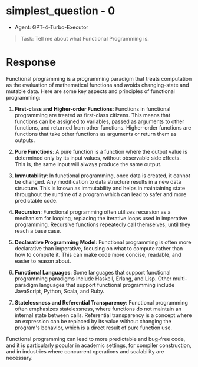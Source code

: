 
# simplest_question - 0

- Agent: GPT-4-Turbo-Executor

> Task: Tell me about what Functional Programming is.

# Response

Functional programming is a programming paradigm that treats computation as the evaluation of mathematical functions and avoids changing-state and mutable data. Here are some key aspects and principles of functional programming:

1. **First-class and Higher-order Functions**: Functions in functional programming are treated as first-class citizens. This means that functions can be assigned to variables, passed as arguments to other functions, and returned from other functions. Higher-order functions are functions that take other functions as arguments or return them as outputs.

2. **Pure Functions**: A pure function is a function where the output value is determined only by its input values, without observable side effects. This is, the same input will always produce the same output.

3. **Immutability**: In functional programming, once data is created, it cannot be changed. Any modification to data structure results in a new data structure. This is known as immutability and helps in maintaining state throughout the runtime of a program which can lead to safer and more predictable code.

4. **Recursion**: Functional programming often utilizes recursion as a mechanism for looping, replacing the iterative loops used in imperative programming. Recursive functions repeatedly call themselves, until they reach a base case.

5. **Declarative Programming Model**: Functional programming is often more declarative than imperative, focusing on what to compute rather than how to compute it. This can make code more concise, readable, and easier to reason about.

6. **Functional Languages**: Some languages that support functional programming paradigms include Haskell, Erlang, and Lisp. Other multi-paradigm languages that support functional programming include JavaScript, Python, Scala, and Ruby.

7. **Statelessness and Referential Transparency**: Functional programming often emphasizes statelessness, where functions do not maintain an internal state between calls. Referential transparency is a concept where an expression can be replaced by its value without changing the program's behavior, which is a direct result of pure function use.

Functional programming can lead to more predictable and bug-free code, and it is particularly popular in academic settings, for compiler construction, and in industries where concurrent operations and scalability are necessary.
